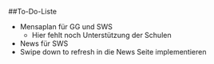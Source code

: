 ##To-Do-Liste

* Mensaplan für GG und SWS
  * Hier fehlt noch Unterstützung der Schulen
* News für SWS
* Swipe down to refresh in die News Seite implementieren
